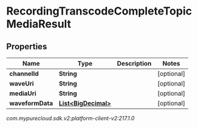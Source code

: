 # RecordingTranscodeCompleteTopicMediaResult


## Properties

| Name | Type | Description | Notes |
| ------------ | ------------- | ------------- | ------------- |
| **channelId** | **String** |  |  [optional] |
| **waveUri** | **String** |  |  [optional] |
| **mediaUri** | **String** |  |  [optional] |
| **waveformData** | [**List&lt;BigDecimal&gt;**](BigDecimal) |  |  [optional] |




_com.mypurecloud.sdk.v2:platform-client-v2:217.1.0_

